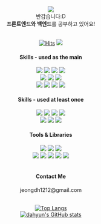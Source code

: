 
<div align="center">
<img src="https://capsule-render.vercel.app/api?type=slice&color=auto&height=200&text=Hello&fontAlign=70&rotate=13&fontAlignY=25&desc=I'm%20Dahyun&descAlign=75&descAlignY=44"/>
  
<!-- <img src="https://capsule-render.vercel.app/api?type=waving&color=timeGradient&height=150"/> -->
<!-- <img src="https://readme-typing-svg.demolab.com?font=Nanum+Pen+Script&size=50&pause=1000&color=6C97F7&center=true&vCenter=true&width=700&height=60&lines=Welcome+to+Dahyun's+GitHub!%F0%9F%91%8B"/> -->

</div>

<div align="center">
반갑습니다:D <br/>
<b>프론트엔드와 백엔드</b>를 공부하고 있어요! <br/>
<br/>

[![Hits](https://hits.seeyoufarm.com/api/count/incr/badge.svg?url=https%3A%2F%2Fgithub.com%2FdahyunJJ&count_bg=%239A9A9A&title_bg=%238484F7&icon=&icon=googlefit.svg&icon_color=%23E7E7E7&title=hits&edge_flat=false)](https://hits.seeyoufarm.com) <a href="https://small-habit.tistory.com/" target="_blank"><img src="https://img.shields.io/badge/Tistory-7F7FFF?style=plastic-square&logo=Tistory&logoColor=white"/></a>
</div>


<div align="center">  
  <h4>Skills - used as the main</h4>
  <img src="https://img.shields.io/badge/Spring Boot-6DB33F?style=plastic-square&logo=Spring Boot&logoColor=white">
  <img src="https://img.shields.io/badge/java-CC0000?style=plastic-square&logo=java&logoColor=white" />    
  <img src="https://img.shields.io/badge/mysql-4479A1?style=plastic-square&logo=mysql&logoColor=white" />
  <img src="https://img.shields.io/badge/oracle-F80000?style=plastic-square&logo=oracle&logoColor=white" />
  <br/>
  <img src="https://img.shields.io/badge/React-61DAFB?style=plastic-square&logo=React&logoColor=white"> 
  <img src="https://img.shields.io/badge/redux-764ABC?style=plastic-square&logo=redux&logoColor=white" />
  <img src="https://img.shields.io/badge/typescrip-3178C6?style=plastic-square&logo=typescript&logoColor=white" />    
  
  <br/>
  
  <img src="https://img.shields.io/badge/HTML5-E34F26?style=plastic-square&logo=HTML5&logoColor=white">
  <img src="https://img.shields.io/badge/CSS3-1572B6?style=plastic-square&logo=CSS3&logoColor=white"> 
  <img src="https://img.shields.io/badge/JavaScript-F7DF1E?style=plastic-square&logo=JavaScript&logoColor=white"> 
  <img src="https://img.shields.io/badge/styledcomponents-DB7093?style=plastic-square&logo=styledcomponents&logoColor=white" />
  <br/>

  <h4>Skills - used at least once</h4>       
  <img src="https://img.shields.io/badge/Amazon AWS-FF9900?style=plastic-square&logo=amazonwebservices&logoColor=white" />      
  <img src="https://img.shields.io/badge/firebase-FFCA28?style=plastic-square&logo=firebase&logoColor=white" />
  <img src="https://img.shields.io/badge/expo-00B2A5?style=plastic-square&logo=expo&logoColor=white" />
  <img src="https://img.shields.io/badge/python-3776AB?style=plastic-square&logo=python&logoColor=white" /> 
  
  <br/>
  <img src="https://img.shields.io/badge/Node.js-5FA04E?style=plastic-square&logo=Node.js&logoColor=white">
  <img src="https://img.shields.io/badge/express-000000?style=plastic-square&logo=express&logoColor=white" />
  <img src="https://img.shields.io/badge/mongodb-47A248?style=plastic-square&logo=mongodb&logoColor=white" />       
  
  <br/>
  
  <h4>Tools & Libraries</h4>
  <img src="https://img.shields.io/badge/Photoshop-31A8FF?style=plastic-square&logo=adobephotoshop&logoColor=white"> 
  <img src="https://img.shields.io/badge/Illustration-FF9A00?style=plastic-square&logo=adobeillustrator&logoColor=white">
  <img src="https://img.shields.io/badge/Bootstrap-7952B3?style=plastic-square&logo=Bootstrap&logoColor=white" /> <br/ >
  <img src="https://img.shields.io/badge/git-F05032?style=plastic-square&logo=git&logoColor=white"> 
  <img src="https://img.shields.io/badge/github-181717?style=plastic-square&logo=github&logoColor=white"> 
  <img src="https://img.shields.io/badge/figma-F24E1E?style=plastic-square&logo=figma&logoColor=white" />
  <img src="https://img.shields.io/badge/slack-4A154B?style=plastic-square&logo=slack&logoColor=white" />
  <img src="https://img.shields.io/badge/Notion-000000?style=plastic-square&logo=Notion&logoColor=white" />
  
  <br/>
  <br/>
  
  <h4>Contact Me</h4>
  <span>jeongdh1212@gmail.com</span>

  <br/>
  <br/>
  
  [![Top Langs](https://github-readme-stats.vercel.app/api/top-langs/?username=dahyunJJ&hide=jupyter%20Notebook&layout=compact)](https://github.com/dahyunJJ/github-readme-stats)
  <br/>
  [![dahyun's GitHub stats](https://github-readme-stats.vercel.app/api?username=dahyunJJ&show_icons=true&theme=merko,contribs&count_private=true)](https://github.com/dahyunJJ/github-readme-stats)
</div>
